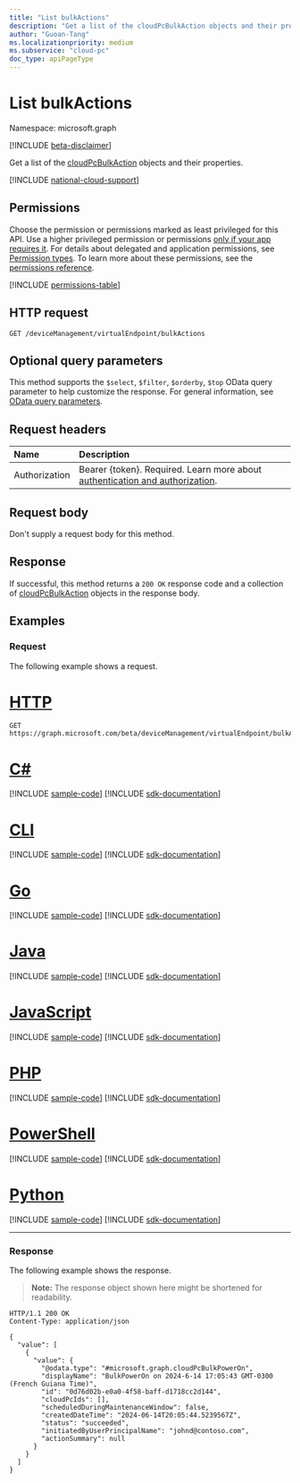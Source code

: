 ```yaml
---
title: "List bulkActions"
description: "Get a list of the cloudPcBulkAction objects and their properties."
author: "Guoan-Tang"
ms.localizationpriority: medium
ms.subservice: "cloud-pc"
doc_type: apiPageType
---
```


# List bulkActions
Namespace: microsoft.graph

[!INCLUDE [beta-disclaimer](../../includes/beta-disclaimer.md)]

Get a list of the [cloudPcBulkAction](../resources/cloudpcbulkaction.md) objects and their properties.

[!INCLUDE [national-cloud-support](../../includes/global-us.md)]

## Permissions
Choose the permission or permissions marked as least privileged for this API. Use a higher privileged permission or permissions [only if your app requires it](/graph/permissions-overview#best-practices-for-using-microsoft-graph-permissions). For details about delegated and application permissions, see [Permission types](/graph/permissions-overview#permission-types). To learn more about these permissions, see the [permissions reference](/graph/permissions-reference).

<!-- { "blockType": "permissions", "name": "virtualendpoint_list_bulkactions" } -->
[!INCLUDE [permissions-table](../includes/permissions/virtualendpoint-list-bulkactions-permissions.md)]

## HTTP request

<!-- {
  "blockType": "ignored"
}
-->
``` http
GET /deviceManagement/virtualEndpoint/bulkActions
```

## Optional query parameters
This method supports the `$select`, `$filter`, `$orderby`, `$top` OData query parameter to help customize the response. For general information, see [OData query parameters](/graph/query-parameters).

## Request headers
|Name|Description|
|:---|:---|
|Authorization|Bearer {token}. Required. Learn more about [authentication and authorization](/graph/auth/auth-concepts).|

## Request body
Don't supply a request body for this method.

## Response

If successful, this method returns a `200 OK` response code and a collection of [cloudPcBulkAction](../resources/cloudpcbulkaction.md) objects in the response body.

## Examples

### Request
The following example shows a request.
# [HTTP](#tab/http)
<!-- {
  "blockType": "request",
  "name": "list_cloudpcbulkaction"
}
-->
``` http
GET https://graph.microsoft.com/beta/deviceManagement/virtualEndpoint/bulkActions
```

# [C#](#tab/csharp)
[!INCLUDE [sample-code](../includes/snippets/csharp/list-cloudpcbulkaction-csharp-snippets.md)]
[!INCLUDE [sdk-documentation](../includes/snippets/snippets-sdk-documentation-link.md)]

# [CLI](#tab/cli)
[!INCLUDE [sample-code](../includes/snippets/cli/list-cloudpcbulkaction-cli-snippets.md)]
[!INCLUDE [sdk-documentation](../includes/snippets/snippets-sdk-documentation-link.md)]

# [Go](#tab/go)
[!INCLUDE [sample-code](../includes/snippets/go/list-cloudpcbulkaction-go-snippets.md)]
[!INCLUDE [sdk-documentation](../includes/snippets/snippets-sdk-documentation-link.md)]

# [Java](#tab/java)
[!INCLUDE [sample-code](../includes/snippets/java/list-cloudpcbulkaction-java-snippets.md)]
[!INCLUDE [sdk-documentation](../includes/snippets/snippets-sdk-documentation-link.md)]

# [JavaScript](#tab/javascript)
[!INCLUDE [sample-code](../includes/snippets/javascript/list-cloudpcbulkaction-javascript-snippets.md)]
[!INCLUDE [sdk-documentation](../includes/snippets/snippets-sdk-documentation-link.md)]

# [PHP](#tab/php)
[!INCLUDE [sample-code](../includes/snippets/php/list-cloudpcbulkaction-php-snippets.md)]
[!INCLUDE [sdk-documentation](../includes/snippets/snippets-sdk-documentation-link.md)]

# [PowerShell](#tab/powershell)
[!INCLUDE [sample-code](../includes/snippets/powershell/list-cloudpcbulkaction-powershell-snippets.md)]
[!INCLUDE [sdk-documentation](../includes/snippets/snippets-sdk-documentation-link.md)]

# [Python](#tab/python)
[!INCLUDE [sample-code](../includes/snippets/python/list-cloudpcbulkaction-python-snippets.md)]
[!INCLUDE [sdk-documentation](../includes/snippets/snippets-sdk-documentation-link.md)]

---

### Response
The following example shows the response.
>**Note:** The response object shown here might be shortened for readability.
<!-- {
  "blockType": "response",
  "truncated": true,
  "@odata.type": "Collection(microsoft.graph.cloudPcBulkAction)"
}
-->
``` http
HTTP/1.1 200 OK
Content-Type: application/json

{
  "value": [
    {
      "value": {
        "@odata.type": "#microsoft.graph.cloudPcBulkPowerOn",
        "displayName": "BulkPowerOn on 2024-6-14 17:05:43 GMT-0300 (French Guiana Time)",
        "id": "0d76d02b-e0a0-4f58-baff-d1718cc2d144",
        "cloudPcIds": [],
        "scheduledDuringMaintenanceWindow": false,
        "createdDateTime": "2024-06-14T20:05:44.5239567Z",
        "status": "succeeded",
        "initiatedByUserPrincipalName": "johnd@contoso.com",
        "actionSummary": null
      }
    }
  ]
}
```
